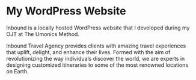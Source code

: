 # My WordPress Website
Inbound is a locally hosted WordPress website that I developed during my OJT at The Umonics Method.

Inbound Travel Agency provides clients with amazing travel experiences that uplift, delight, and enhance their lives. Formed with the aim of revolutionizing the way individuals discover the world, we are experts in designing customized itineraries to some of the most renowned locations on Earth.
